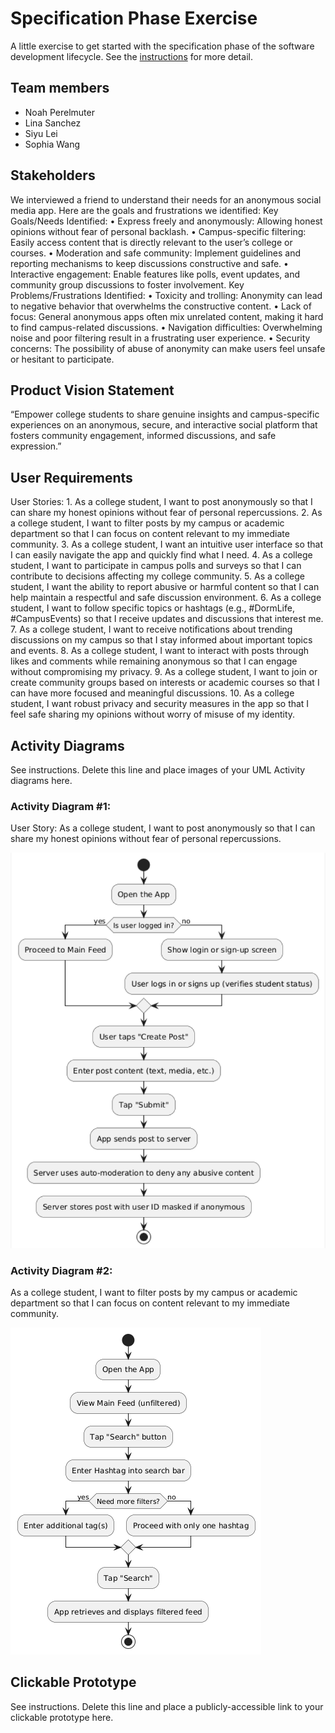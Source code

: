 # Specification Phase Exercise

A little exercise to get started with the specification phase of the software development lifecycle. See the [instructions](instructions.md) for more detail.

## Team members

- Noah Perelmuter
- Lina Sanchez
- Siyu Lei
- Sophia Wang

## Stakeholders

We interviewed a friend to understand their needs for an anonymous social media app. Here are the goals and frustrations we identified:
Key Goals/Needs Identified:
	•	Express freely and anonymously: Allowing honest opinions without fear of personal backlash.
	•	Campus-specific filtering: Easily access content that is directly relevant to the user’s college or courses.
	•	Moderation and safe community: Implement guidelines and reporting mechanisms to keep discussions constructive and safe.
	•	Interactive engagement: Enable features like polls, event updates, and community group discussions to foster involvement.
Key Problems/Frustrations Identified:
	•	Toxicity and trolling: Anonymity can lead to negative behavior that overwhelms the constructive content.
	•	Lack of focus: General anonymous apps often mix unrelated content, making it hard to find campus-related discussions.
	•	Navigation difficulties: Overwhelming noise and poor filtering result in a frustrating user experience.
	•	Security concerns: The possibility of abuse of anonymity can make users feel unsafe or hesitant to participate.

## Product Vision Statement

“Empower college students to share genuine insights and campus-specific experiences on an anonymous, secure, and interactive social platform that fosters community engagement, informed discussions, and safe expression.”

## User Requirements

User Stories:
	1.	As a college student, I want to post anonymously so that I can share my honest opinions without fear of personal repercussions.
	2.	As a college student, I want to filter posts by my campus or academic department so that I can focus on content relevant to my immediate community.
	3.	As a college student, I want an intuitive user interface so that I can easily navigate the app and quickly find what I need.
	4.	As a college student, I want to participate in campus polls and surveys so that I can contribute to decisions affecting my college community.
	5.	As a college student, I want the ability to report abusive or harmful content so that I can help maintain a respectful and safe discussion environment.
	6.	As a college student, I want to follow specific topics or hashtags (e.g., #DormLife, #CampusEvents) so that I receive updates and discussions that interest me.
	7.	As a college student, I want to receive notifications about trending discussions on my campus so that I stay informed about important topics and events.
	8.	As a college student, I want to interact with posts through likes and comments while remaining anonymous so that I can engage without compromising my privacy.
	9.	As a college student, I want to join or create community groups based on interests or academic courses so that I can have more focused and meaningful discussions.
	10.	As a college student, I want robust privacy and security measures in the app so that I feel safe sharing my opinions without worry of misuse of my identity.

## Activity Diagrams

See instructions. Delete this line and place images of your UML Activity diagrams here.
### Activity Diagram #1:
User Story: As a college student, I want to post anonymously so that I can share my honest opinions without fear of personal repercussions.

![Activity Diagram 1](ActivityDiagram1.png)

### Activity Diagram #2:
As a college student, I want to filter posts by my campus or academic department so that I can focus on content relevant to my immediate community.

![Activity Diagram 2](ActivityDiagram2.png)

## Clickable Prototype

See instructions. Delete this line and place a publicly-accessible link to your clickable prototype here.
